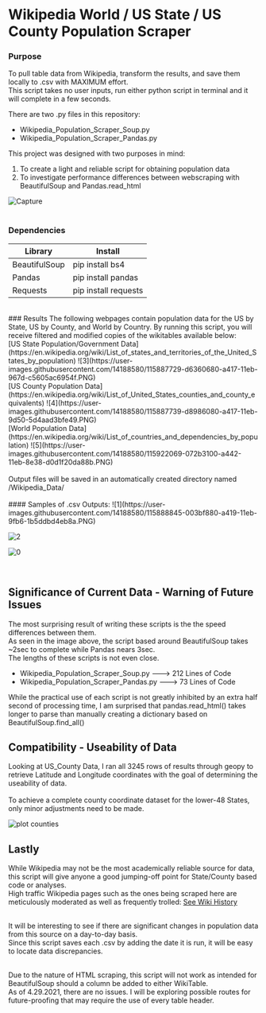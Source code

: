 # Wikipedia World / US State / US County Population Scraper

### Purpose
To pull table data from Wikipedia, transform the results, and save them locally to .csv with MAXIMUM effort.</br>
This script takes no user inputs, run either python script in terminal and it will complete in a few seconds.</br>

There are two .py files in this repository:
* Wikipedia_Population_Scraper_Soup.py
* Wikipedia_Population_Scraper_Pandas.py

This project was designed with two purposes in mind:
1. To create a light and reliable script for obtaining population data
2. To investigate performance differences between webscraping with BeautifulSoup and Pandas.read_html

![Capture](https://user-images.githubusercontent.com/14188580/116706393-35a19280-a993-11eb-86ba-a1eb83a57edb.PNG)
<br></br>
### Dependencies
Library | Install
--------|--------
BeautifulSoup| pip install bs4
Pandas| pip install pandas
Requests| pip install requests

</br>
### Results
The following webpages contain population data for the US by State, US by County, and World by Country. By running this script, you will receive filtered and modified copies of the wikitables available below:</br>
[US State Population/Government Data](https://en.wikipedia.org/wiki/List_of_states_and_territories_of_the_United_States_by_population)
![3](https://user-images.githubusercontent.com/14188580/115887729-d6360680-a417-11eb-967d-c5605ac6954f.PNG)
</br>
[US County Population Data](https://en.wikipedia.org/wiki/List_of_United_States_counties_and_county_equivalents)
![4](https://user-images.githubusercontent.com/14188580/115887739-d8986080-a417-11eb-9d50-5d4aad3bfe49.PNG)
</br>
[World Population Data](https://en.wikipedia.org/wiki/List_of_countries_and_dependencies_by_population)
![5](https://user-images.githubusercontent.com/14188580/115922069-072b3100-a442-11eb-8e38-d0d1f20da88b.PNG)
</br>
</br>
Output files will be saved in an automatically created directory named /Wikipedia_Data/ <br></br>
#### Samples of .csv Outputs:
![1](https://user-images.githubusercontent.com/14188580/115888845-003bf880-a419-11eb-9fb6-1b5ddbd4eb8a.PNG)

![2](https://user-images.githubusercontent.com/14188580/115885177-4abb7600-a415-11eb-889f-075f251a6370.PNG)

![0](https://user-images.githubusercontent.com/14188580/115922081-0db9a880-a442-11eb-97b5-19e45da7d2b6.PNG)

</br>

## Significance of Current Data - Warning of Future Issues
The most surprising result of writing these scripts is the the speed differences between them.</br>
As seen in the image above, the script based around BeautifulSoup takes ~2sec to complete while Pandas nears 3sec.</br>
The lengths of these scripts is not even close.
* Wikipedia_Population_Scraper_Soup.py ---> 212 Lines of Code
* Wikipedia_Population_Scraper_Pandas.py ---> 73 Lines of Code

While the practical use of each script is not greatly inhibited by an extra half second of processing time, I am surprised that pandas.read_html() takes longer to parse than manually creating a dictionary based on BeautifulSoup.find_all()</br>

## Compatibility - Useability of Data
Looking at US_County Data, I ran all 3245 rows of results through geopy to retrieve Latitude and Longitude coordinates with the goal of determining the useability of data.</br>
</br>
To achieve a complete county coordinate dataset for the lower-48 States, only minor adjustments need to be made.</br>


![plot counties](https://user-images.githubusercontent.com/14188580/119355256-aa05e380-bc6a-11eb-9282-e5286501813f.PNG)
</br>

## Lastly
While Wikipedia may not be the most academically reliable source for data, this script will give anyone a good jumping-off point for State/County based code or analyses.<br>
High traffic Wikipedia pages such as the ones being scraped here are meticulously moderated as well as frequently trolled: [See Wiki History](https://en.wikipedia.org/w/index.php?title=List_of_states_and_territories_of_the_United_States_by_population&action=history)<br></br>

It will be interesting to see if there are significant changes in population data from this source on a day-to-day basis.<br>
Since this script saves each .csv by adding the date it is run, it will be easy to locate data discrepancies.<br></br>

Due to the nature of HTML scraping, this script will not work as intended for BeautifulSoup should a column be added to either WikiTable.<br>
As of 4.29.2021, there are no issues. I will be exploring possible routes for future-proofing that may require the use of every table header.<br></br>


